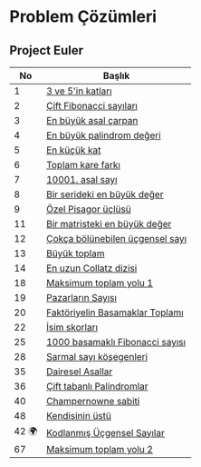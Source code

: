 # Problem Çözümleri


 ## Project Euler


 | No                    | Başlık                                                                  |
 |-----------------------|-------------------------------------------------------------------------|
 |1                      |[3 ve 5'in katları](./src/ProjectEuler/01)                               |
 |2                      |[Çift Fibonacci sayıları](./src/ProjectEuler/02)                         |
 |3                      |[En büyük asal çarpan](./src/ProjectEuler/03)                            |
 |4                      |[En büyük palindrom değeri](./src/ProjectEuler/04)                       |
 |5                      |[En küçük kat](./src/ProjectEuler/05)                                    |
 |6                      |[Toplam kare farkı](./src/ProjectEuler/06)                               |
 |7                      |[10001. asal sayı](./src/ProjectEuler/07)                                |
 |8                      |[Bir serideki en büyük değer](./src/ProjectEuler/08)                     | 
 |9                      |[Özel Pisagor üçlüsü](./src/ProjectEuler/09)                             | 
 |11                     |[Bir matristeki en büyük değer](./src/ProjectEuler/11)                   | 
 |12                     |[Çokça bölünebilen üçgensel sayı](./src/ProjectEuler/12)                 | 
 |13                     |[Büyük toplam](./src/ProjectEuler/13)                                    | 
 |14                     |[En uzun Collatz dizisi](./src/ProjectEuler/14)                          | 
 |18                     |[Maksimum toplam yolu 1](./src/ProjectEuler/18)                          |     
 |19                     |[Pazarların Sayısı](./src/ProjectEuler/19)                               |     
 |20                     |[Faktöriyelin Basamaklar Toplamı](./src/ProjectEuler/20)                 |    
 |22                     |[İsim skorları](./src/ProjectEuler/22)                                   |  
 |25                     |[1000 basamaklı Fibonacci sayısı](./src/ProjectEuler/25)                 |      
 |28                     |[Sarmal sayı köşegenleri](./src/ProjectEuler/28)                         |    
 |35                     |[Dairesel Asallar](./src/ProjectEuler/35)                                |        
 |36                     |[Çift tabanlı Palindromlar](./src/ProjectEuler/36)                       |        
 |40                     |[Champernowne sabiti](./src/ProjectEuler/40)                             |  
 |48                     |[Kendisinin üstü](./src/ProjectEuler/48)                                 |                       
 |42 :earth_africa: 	    |[Kodlanmış Üçgensel Sayılar](./src/ProjectEuler/42)                      |
 |67                     |[Maksimum toplam yolu 2](./src/ProjectEuler/67)                          | 
